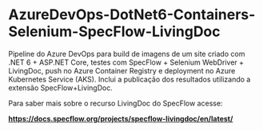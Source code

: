 # AzureDevOps-DotNet6-Containers-Selenium-SpecFlow-LivingDoc
Pipeline do Azure DevOps para build de imagens de um site criado com .NET 6 + ASP.NET Core, testes com SpecFlow + Selenium WebDriver + LivingDoc, push no Azure Container Registry e deployment no Azure Kubernetes Service (AKS). Inclui a publicação dos resultados utilizando a extensão SpecFlow+LivingDoc.

Para saber mais sobre o recurso LivingDoc do SpecFlow acesse:

**https://docs.specflow.org/projects/specflow-livingdoc/en/latest/**
